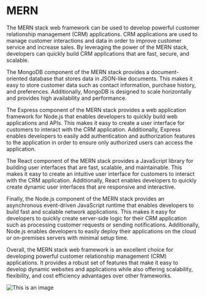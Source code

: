 # MERN

The MERN stack web framework can be used to develop powerful customer relationship management (CRM) applications. CRM applications are used to manage customer interactions and data in order to improve customer service and increase sales. By leveraging the power of the MERN stack, developers can quickly build CRM applications that are fast, secure, and scalable.

The MongoDB component of the MERN stack provides a document-oriented database that stores data in JSON-like documents. This makes it easy to store customer data such as contact information, purchase history, and preferences. Additionally, MongoDB is designed to scale horizontally and provides high availability and performance.

The Express component of the MERN stack provides a web application framework for Node.js that enables developers to quickly build web applications and APIs. This makes it easy to create a user interface for customers to interact with the CRM application. Additionally, Express enables developers to easily add authentication and authorization features to the application in order to ensure only authorized users can access the application.

The React component of the MERN stack provides a JavaScript library for building user interfaces that are fast, scalable, and maintainable. This makes it easy to create an intuitive user interface for customers to interact with the CRM application. Additionally, React enables developers to quickly create dynamic user interfaces that are responsive and interactive.

Finally, the Node.js component of the MERN stack provides an asynchronous event-driven JavaScript runtime that enables developers to build fast and scalable network applications. This makes it easy for developers to quickly create server-side logic for their CRM application such as processing customer requests or sending notifications. Additionally, Node.js enables developers to easily deploy their applications on the cloud or on-premises servers with minimal setup time.

Overall, the MERN stack web framework is an excellent choice for developing powerful customer relationship management (CRM) applications. It provides a robust set of features that make it easy to develop dynamic websites and applications while also offering scalability, flexibility, and cost efficiency advantages over other frameworks.

![This is an image](../business/frontend/public/mern.jpg)
